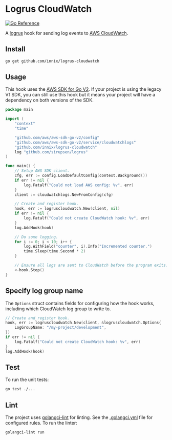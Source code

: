 # Logrus CloudWatch

[![Go Reference](https://pkg.go.dev/badge/github.com/innix/logrus-cloudwatch.svg)](https://pkg.go.dev/github.com/innix/logrus-cloudwatch)

A [logrus](https://github.com/sirupsen/logrus) hook for sending log events to [AWS CloudWatch](https://aws.amazon.com/cloudwatch/).

## Install

```bash
go get github.com/innix/logrus-cloudwatch
```

## Usage

This hook uses the [AWS SDK for Go V2](https://aws.github.io/aws-sdk-go-v2/). If your project is using the legacy
V1 SDK, you can still use this hook but it means your project will have a dependency on both versions of the SDK.

```go
package main

import (
	"context"
	"time"

	"github.com/aws/aws-sdk-go-v2/config"
	"github.com/aws/aws-sdk-go-v2/service/cloudwatchlogs"
	"github.com/innix/logrus-cloudwatch"
	log "github.com/sirupsen/logrus"
)

func main() {
	// Setup AWS SDK client.
	cfg, err := config.LoadDefaultConfig(context.Background())
	if err != nil {
		log.Fatalf("Could not load AWS config: %v", err)
	}
	client := cloudwatchlogs.NewFromConfig(cfg)

	// Create and register hook.
	hook, err := logruscloudwatch.New(client, nil)
	if err != nil {
		log.Fatalf("Could not create CloudWatch hook: %v", err)
	}
	log.AddHook(hook)

	// Do some logging.
	for i := 0; i < 10; i++ {
		log.WithField("counter", i).Info("Incremented counter.")
		time.Sleep(time.Second * 2)
	}

	// Ensure all logs are sent to CloudWatch before the program exits.
	<-hook.Stop()
}
```

## Specify log group name

The `Options` struct contains fields for configuring how the hook works, including which
CloudWatch log group to write to.

```go
// Create and register hook.
hook, err := logruscloudwatch.New(client, &logruscloudwatch.Options{
    LogGroupName: "/my-project/development",
})
if err != nil {
    log.Fatalf("Could not create CloudWatch hook: %v", err)
}
log.AddHook(hook)
```

## Test

To run the unit tests:

```bash
go test ./...
```

## Lint

The project uses [golangci-lint](https://golangci-lint.run/) for linting. See
the [.golangci.yml](.golangci.yml) file for configured rules. To run the linter:

```bash
golangci-lint run
```
